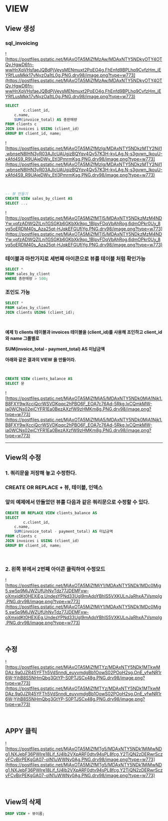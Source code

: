 # VIEW

## View 생성

### **sql_invoicing**

![https://postfiles.pstatic.net/MjAxOTA5MjZfMzAw/MDAxNTY5NDkyOTY4OTQy.HgwD6fn-wwHnXpVHsfaeJQBdPjVeysMENmuxt2PoEO4g.FhEnfd9BPLhq9CvfzHm_iEYRfLusMkk17vNyzOa1tL0g.PNG.drv98/image.png?type=w773](https://postfiles.pstatic.net/MjAxOTA5MjZfMzAw/MDAxNTY5NDkyOTY4OTQy.HgwD6fn-wwHnXpVHsfaeJQBdPjVeysMENmuxt2PoEO4g.FhEnfd9BPLhq9CvfzHm_iEYRfLusMkk17vNyzOa1tL0g.PNG.drv98/image.png?type=w773)

```sql
SELECT 
		c.client_id,
    c.name,
    SUM(invoice_total) AS 총판매량
FROM clients c
JOIN invoices i USING (client_id)
GROUP BY client_id, name;
```

![https://postfiles.pstatic.net/MjAxOTA5MjZfMzIg/MDAxNTY5NDkzMTY2NjI1.wbnseN8IHN3yR03AJlcUAUgjzBQYqv4Qy57K3H-kyLAg.N-s3gvwn_IkouU-xAfd4S9_R9UAjeDWv_EtI3PmrmKsg.PNG.drv98/image.png?type=w773](https://postfiles.pstatic.net/MjAxOTA5MjZfMzIg/MDAxNTY5NDkzMTY2NjI1.wbnseN8IHN3yR03AJlcUAUgjzBQYqv4Qy57K3H-kyLAg.N-s3gvwn_IkouU-xAfd4S9_R9UAjeDWv_EtI3PmrmKsg.PNG.drv98/image.png?type=w773)

<br>

```sql
-- 뷰 만들기
CREATE VIEW sales_by_client AS
SELECT ...
```

![https://postfiles.pstatic.net/MjAxOTA5MjZfMTI5/MDAxNTY5NDkzMzM4NDYw.vqfzADWQZILni1GSGKb6GKbXk9qo_1BlpvFDqVbAhRog.6dmOPkr0Uy_8yq5oERDM40s_Aza25qt-HJqkEFGUfjYg.PNG.drv98/image.png?type=w773](https://postfiles.pstatic.net/MjAxOTA5MjZfMTI5/MDAxNTY5NDkzMzM4NDYw.vqfzADWQZILni1GSGKb6GKbXk9qo_1BlpvFDqVbAhRog.6dmOPkr0Uy_8yq5oERDM40s_Aza25qt-HJqkEFGUfjYg.PNG.drv98/image.png?type=w773)

### **테이블과 마찬가지로 세번째 아이콘으로 뷰를 테이블 처럼 확인가능**

```sql
SELECT *
FROM sales_by_client
WHERE 총판매량 > 500;
```

### **조인도 가능**

```sql
SELECT *
FROM sales_by_client
JOIN clients USING (client_id);
```

<br>

**예제 1) clients 테이블과 invoices 테이블을 (client_id)를 사용해 조인하고 client_id와 name 그룹별로** 

**SUM(invoice_total - payment_total) AS 미납금액**

**아래와 같은 결과의 VIEW 을 만들어라.**

<br>

```sql
CREATE VIEW clients_balance AS
SELECT 문
```

![https://postfiles.pstatic.net/MjAxOTA5MjZfMjA5/MDAxNTY5NDk0MjA1Njk1.B8FXY9wXcciQcrWSVDKpqc2hPBO6F_EOA7c76Ad-5Rkg.lxCQmkMW-ia0WCNs02ejCYFR1Ea0BezAXzfW9zHMKm8g.PNG.drv98/image.png?type=w773](https://postfiles.pstatic.net/MjAxOTA5MjZfMjA5/MDAxNTY5NDk0MjA1Njk1.B8FXY9wXcciQcrWSVDKpqc2hPBO6F_EOA7c76Ad-5Rkg.lxCQmkMW-ia0WCNs02ejCYFR1Ea0BezAXzfW9zHMKm8g.PNG.drv98/image.png?type=w773)

---

## View의 수정


### **1. 쿼리문을 저장해 놓고 수정한다.**

### **CREATE OR REPLACE + 뷰, 테이블, 인덱스**

### **앞의 예제에서 만들었던 뷰를 다음과 같은 쿼리문으로 수정할 수 있다.**

```sql
CREATE OR REPLACE VIEW clients_balance AS
SELECT 
		c.client_id,
    c.name,
    SUM(invoice_total - payment_total) AS 미납금액
FROM clients c
JOIN invoices i USING (client_id)
GROUP BY client_id, name;
```

<br>

### **2. 왼쪽 뷰에서 2번째 아이콘 클릭하여 수정모드**

![https://postfiles.pstatic.net/MjAxOTA5MjZfMjY1/MDAxNTY5NDk1MDc0Mjg5.sw5p9MiJWZUfUhNvTdz77JDEMFxw-oXmxjdKt0HEXiEg.UndesYPNd33Ugl9mAdoYBhlS5VXKULnJaRhxA7VsmpIg.PNG.drv98/image.png?type=w773](https://postfiles.pstatic.net/MjAxOTA5MjZfMjY1/MDAxNTY5NDk1MDc0Mjg5.sw5p9MiJWZUfUhNvTdz77JDEMFxw-oXmxjdKt0HEXiEg.UndesYPNd33Ugl9mAdoYBhlS5VXKULnJaRhxA7VsmpIg.PNG.drv98/image.png?type=w773)

<br>

## **수정**

![https://postfiles.pstatic.net/MjAxOTA5MjZfMTYz/MDAxNTY5NDk1MTkwMDAz.9a0JZR45YFTh5VdSnndj_euyvmdgBb1OowS02POoH2sg.OnE_yfwNR1r6W-YjhB8S5NHmQbg3GtYP-S0PTJSCx48g.PNG.drv98/image.png?type=w773](https://postfiles.pstatic.net/MjAxOTA5MjZfMTYz/MDAxNTY5NDk1MTkwMDAz.9a0JZR45YFTh5VdSnndj_euyvmdgBb1OowS02POoH2sg.OnE_yfwNR1r6W-YjhB8S5NHmQbg3GtYP-S0PTJSCx48g.PNG.drv98/image.png?type=w773)

<br>

## **APPY 클릭**


![https://postfiles.pstatic.net/MjAxOTA5MjZfMTg5/MDAxNTY5NDk1MjMwNDg1.NXJebF36PWIre18Ljf_fJ4lb2VXpARF0dtv94sPL8fcg.Y2TiQN2zDERwrSczvFCvBjrPEKgGA07-oIN1uWWNy0Ag.PNG.drv98/image.png?type=w773](https://postfiles.pstatic.net/MjAxOTA5MjZfMTg5/MDAxNTY5NDk1MjMwNDg1.NXJebF36PWIre18Ljf_fJ4lb2VXpARF0dtv94sPL8fcg.Y2TiQN2zDERwrSczvFCvBjrPEKgGA07-oIN1uWWNy0Ag.PNG.drv98/image.png?type=w773)

<br>

## View의 삭제
```sql
DROP VIEW + 뷰이름;
```
